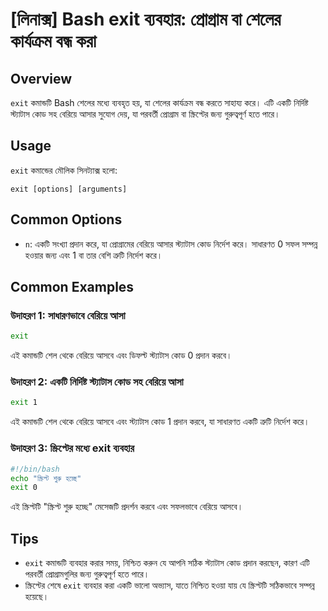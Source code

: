 # [লিনাক্স] Bash exit ব্যবহার: প্রোগ্রাম বা শেলের কার্যক্রম বন্ধ করা

## Overview
`exit` কমান্ডটি Bash শেলের মধ্যে ব্যবহৃত হয়, যা শেলের কার্যক্রম বন্ধ করতে সাহায্য করে। এটি একটি নির্দিষ্ট স্ট্যাটাস কোড সহ বেরিয়ে আসার সুযোগ দেয়, যা পরবর্তী প্রোগ্রাম বা স্ক্রিপ্টের জন্য গুরুত্বপূর্ণ হতে পারে।

## Usage
`exit` কমান্ডের মৌলিক সিনট্যাক্স হলো:

```
exit [options] [arguments]
```

## Common Options
- `n`: একটি সংখ্যা প্রদান করে, যা প্রোগ্রামের বেরিয়ে আসার স্ট্যাটাস কোড নির্দেশ করে। সাধারণত 0 সফল সম্পন্ন হওয়ার জন্য এবং 1 বা তার বেশি ত্রুটি নির্দেশ করে।

## Common Examples

### উদাহরণ 1: সাধারণভাবে বেরিয়ে আসা
```bash
exit
```
এই কমান্ডটি শেল থেকে বেরিয়ে আসবে এবং ডিফল্ট স্ট্যাটাস কোড 0 প্রদান করবে।

### উদাহরণ 2: একটি নির্দিষ্ট স্ট্যাটাস কোড সহ বেরিয়ে আসা
```bash
exit 1
```
এই কমান্ডটি শেল থেকে বেরিয়ে আসবে এবং স্ট্যাটাস কোড 1 প্রদান করবে, যা সাধারণত একটি ত্রুটি নির্দেশ করে।

### উদাহরণ 3: স্ক্রিপ্টের মধ্যে exit ব্যবহার
```bash
#!/bin/bash
echo "স্ক্রিপ্ট শুরু হচ্ছে"
exit 0
```
এই স্ক্রিপ্টটি "স্ক্রিপ্ট শুরু হচ্ছে" মেসেজটি প্রদর্শন করবে এবং সফলভাবে বেরিয়ে আসবে।

## Tips
- `exit` কমান্ডটি ব্যবহার করার সময়, নিশ্চিত করুন যে আপনি সঠিক স্ট্যাটাস কোড প্রদান করছেন, কারণ এটি পরবর্তী প্রোগ্রামগুলির জন্য গুরুত্বপূর্ণ হতে পারে।
- স্ক্রিপ্টের শেষে `exit` ব্যবহার করা একটি ভালো অভ্যাস, যাতে নিশ্চিত হওয়া যায় যে স্ক্রিপ্টটি সঠিকভাবে সম্পন্ন হয়েছে।